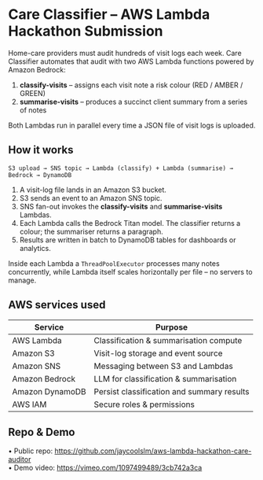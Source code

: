 # Care Classifier – AWS Lambda Hackathon Submission

Home-care providers must audit hundreds of visit logs each week. Care Classifier automates that audit with two AWS Lambda functions powered by Amazon Bedrock:

1. **classify-visits** – assigns each visit note a risk colour (RED / AMBER / GREEN)
2. **summarise-visits** – produces a succinct client summary from a series of notes

Both Lambdas run in parallel every time a JSON file of visit logs is uploaded.

## How it works

```
S3 upload → SNS topic → Lambda (classify) + Lambda (summarise) → Bedrock → DynamoDB
```

1. A visit-log file lands in an Amazon S3 bucket.
2. S3 sends an event to an Amazon SNS topic.
3. SNS fan-out invokes the **classify-visits** and **summarise-visits** Lambdas.
4. Each Lambda calls the Bedrock Titan model. The classifier returns a colour; the summariser returns a paragraph.
5. Results are written in batch to DynamoDB tables for dashboards or analytics.

Inside each Lambda a `ThreadPoolExecutor` processes many notes concurrently, while Lambda itself scales horizontally per file – no servers to manage.

## AWS services used

| Service         | Purpose                                    |
| --------------- | ------------------------------------------ |
| AWS Lambda      | Classification & summarisation compute     |
| Amazon S3       | Visit-log storage and event source         |
| Amazon SNS      | Messaging between S3 and Lambdas           |
| Amazon Bedrock  | LLM for classification & summarisation     |
| Amazon DynamoDB | Persist classification and summary results |
| AWS IAM         | Secure roles & permissions                 |

## Repo & Demo

• Public repo: <https://github.com/jaycoolslm/aws-lambda-hackathon-care-auditor>  
• Demo video: <https://vimeo.com/1097499489/3cb742a3ca>
